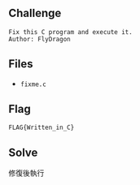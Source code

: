 ## Challenge
```
Fix this C program and execute it.
Author: FlyDragon
```
## Files
- `fixme.c`

## Flag
```
FLAG{Written_in_C}
```
## Solve
修復後執行
